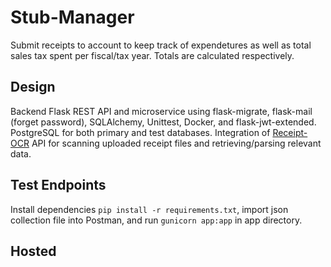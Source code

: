# Stub-Manager

Submit receipts to account to keep track of expendetures as well as total sales tax spent per fiscal/tax year.
Totals are calculated respectively.

## Design

Backend Flask REST API and microservice using flask-migrate, flask-mail (forget password), SQLAlchemy, Unittest, Docker, and flask-jwt-extended. PostgreSQL for both primary and test databases.
Integration of [Receipt-OCR](https://github.com/Asprise/receipt-ocr) API for scanning uploaded receipt files and retrieving/parsing relevant data.

## Test Endpoints

Install dependencies `pip install -r requirements.txt`, import json collection file into Postman, and run `gunicorn app:app` in app directory.

## Hosted


